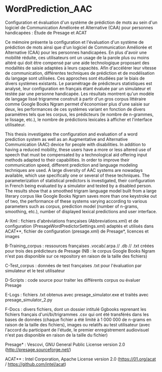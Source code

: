 # WordPrediction_AAC
Configuration et évaluation d'un système de prédiction de mots au sein d'un logiciel de Communication Améliorée et Alternative (CAA) pour personnes handicapées : Étude de Presage et ACAT


Ce mémoire présente la configuration et l'évaluation d'un système de prédiction de mots ainsi que d'un logiciel de Communication Améliorée et Alternative (CAA) pour les personnes handicapées. En plus d'avoir une mobilité réduite, ces utilisateurs ont un usage de la parole plus ou moins altéré qui doit être compensé par une aide technologique proposant des modalités de saisie adaptées à leurs capacités. Afin d'accélérer leur vitesse de communication, différentes techniques de prédiction et de modélisation du langage sont utilisées. Ces approches sont étudiées par le biais de divers systèmes existants. Le paramétrage de prédicteurs statistiques est analysé, leur configuration en français étant évaluée par un simulateur et testée par une personne handicapée. Les résultats montrent qu'un modèle de langage lissé trigramme construit à partir d'un gros corpus littéraire comme Google Books Ngram permet d'économiser plus d'une saisie sur deux, les performances de ces systèmes variant en fonction de divers paramètres tels que les corpus, les prédicteurs (le nombre de n-grammes, le lissage, etc.), le nombre de prédictions lexicales à afficher et l'interface utilisateur.

This thesis investigates the configuration and evaluation of a word prediction system as well as an Augmentative and Alternative Communication (AAC) device for people with disabilities. In addition to having a reduced mobility, these users have a more or less altered use of speech that must be compensated by a technological aid offering input methods adapted to their capabilities. In order to improve their communication speed, different prediction and language modeling techniques are used. A large diversity of AAC systems are nowadays available, which use specifically one or several of these techniques. The parameterization of statistical predictors is investigated, their configuration in French being evaluated by a simulator and tested by a disabled person. The results show that a smoothed trigram language model built from a large literary corpus like Google Books Ngram saves more than one keystroke out of two, the performance of these systems varying according to various parameters such as corpus, prediction model (number of n-grams, smoothing, etc.), number of displayed lexical predictions and user interface.


A-Xml : fichiers d'abréviations françaises (Abbreviations.xml) et de configuration (PresageWordPredictorSettings.xml) adaptés et utilisés dans ACAT**, fichier de configuration (presage.xml) de Presage*, licences et images

B-Training_corpus : ressources françaises .vocab/.arpa // .db // .txt  créées pour trois des prédicteurs de Presage (NB : le corpus Google Books Ngram n'est pas disponible sur ce repository en raison de la taille des fichiers)

C-Test_corpus : données de test françaises .txt pour l'évaluation par simulateur et le test utilisateur 

D-Scripts : code source pour traiter les différents corpus ou évaluer Presage

E-Logs : fichiers .txt obtenus avec presage_simulator.exe et traités avec presage_simulator_2.py

F-Docs : divers fichiers, dont un dossier intitulé Ggbooks reprenant les fichiers français d'uni/bi/trigrammes .csv qui ont été transférés dans les bases de données (chaque fichier a été limité à 1 000 000 de n-grams en raison de la taille des fichiers), images ou relatifs au test utilisateur (avec l'accord du participant de l'étude, le premier enregistrement audiovisuel n'est pas disponible en raison de la taille du fichier)


Presage* : Vescovi, GNU General Public License version 2.0 (http://presage.sourceforge.net/)

ACAT** : Intel Corporation, Apache License version 2.0 (https://01.org/acat / https://github.com/intel/acat)
